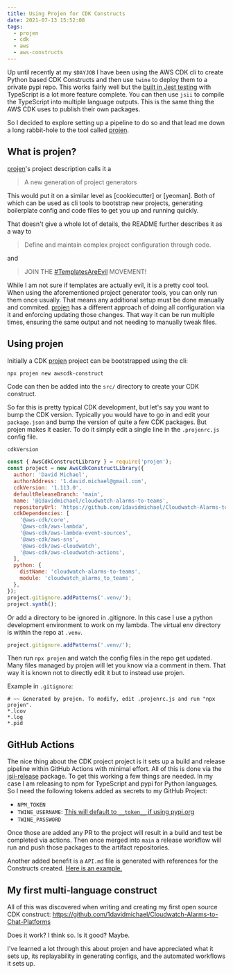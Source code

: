 ```yaml
---
title: Using Projen for CDK Constructs
date: 2021-07-13 15:52:08
tags:
  - projen
  - cdk
  - aws
  - aws-constructs
---
```


Up until recently at my `$DAYJOB` I have been using the AWS CDK cli to create Python based CDK Constructs and then use `twine` to deploy them to a private pypi repo. This works fairly well but the [built in Jest testing](https://docs.aws.amazon.com/cdk/latest/guide/testing.html) with TypeScript is a lot more feature complete. You can then use `jsii` to compile the TypeScript into multiple language outputs. This is the same thing the AWS CDK uses to publish their own packages.

So I decided to explore setting up a pipeline to do so and that lead me down a long rabbit-hole to the tool called [projen].

## What is projen?

[projen]'s project description calls it a
>  A new generation of project generators

This would put it on a similar level as [cookiecutter] or [yeoman]. Both of which can be used as cli tools to bootstrap new projects, generating boilerplate config and code files to get you up and running quickly.

That doesn't give a whole lot of details, the README further describes it as a way to
> Define and maintain complex project configuration through code.

and

> JOIN THE [#TemplatesAreEvil](https://twitter.com/search?q=%23TemplatesAreEvil) MOVEMENT!

While I am not sure if templates are actually evil, it is a pretty cool tool. When using the aforementioned project generator tools, you can only run them once usually. That means any additional setup must be done manually and commited. [projen] has a different approach of doing all configuration via it and enforcing updating those changes. That way it can be run multiple times, ensuring the same output and not needing to manually tweak files.

## Using projen

Initially a CDK [projen] project can be bootstrapped using the cli:

```bash
npx projen new awscdk-construct
```

Code can then be added into the `src/` directory to create your CDK construct.

So far this is pretty typical CDK development, but let's say you want to bump the CDK version. Typically you would have to go in and edit your `package.json` and bump the version of quite a few CDK packages. But projen makes it easier. To do it simply edit a single line in the `.projenrc.js` config file.

`cdkVersion`

```javascript
const { AwsCdkConstructLibrary } = require('projen');
const project = new AwsCdkConstructLibrary({
  author: 'David Michael',
  authorAddress: '1.david.michael@gmail.com',
  cdkVersion: '1.113.0',
  defaultReleaseBranch: 'main',
  name: '@1davidmichael/cloudwatch-alarms-to-teams',
  repositoryUrl: 'https://github.com/1davidmichael/Cloudwatch-Alarms-to-Chat-Platforms',
  cdkDependencies: [
    '@aws-cdk/core',
    '@aws-cdk/aws-lambda',
    '@aws-cdk/aws-lambda-event-sources',
    '@aws-cdk/aws-sns',
    '@aws-cdk/aws-cloudwatch',
    '@aws-cdk/aws-cloudwatch-actions',
  ],
  python: {
    distName: 'cloudwatch-alarms-to-teams',
    module: 'cloudwatch_alarms_to_teams',
  },
});
project.gitignore.addPatterns('.venv/');
project.synth();
```

Or add a directory to be ignored in .gitignore. In this case I use a python development environment to work on my lambda. The virtual env directory is within the repo at `.venv`.

```javascript
project.gitignore.addPatterns('.venv/');
```

Then run `npx projen` and watch the config files in the repo get updated. Many files managed by projen will let you know via a comment in them. That way it is known not to directly edit it but to instead use projen.

Example in `.gitignore`:

```
# ~~ Generated by projen. To modify, edit .projenrc.js and run "npx projen".
*.lcov
*.log
*.pid
```

## GitHub Actions

The nice thing about the CDK project project is it sets up a build and release pipeline within GitHub Actions with minimal effort. All of this is done via the [jsii-release](https://www.npmjs.com/package/jsii-release) package. To get this working a few things are needed. In my case I am releasing to npm for TypeScript and pypi for Python languages. So I need the following tokens added as secrets to my GitHub Project:

- `NPM_TOKEN`
- `TWINE_USERNAME`: [This will default to `__token__` if using pypi.org](https://pypi.org/help/#apitoken)
- `TWINE_PASSWORD`

Once those are added any PR to the project will result in a build and test be completed via actions. Then once merged into `main` a release workflow will run and push those packages to the artifact repositories.

Another added benefit is a `API.md` file is generated with references for the Constructs created. [Here is an example.](https://github.com/1davidmichael/Cloudwatch-Alarms-to-Chat-Platforms/blob/main/API.md)

## My first multi-language construct

All of this was discovered when writing and creating my first open source CDK construct: <https://github.com/1davidmichael/Cloudwatch-Alarms-to-Chat-Platforms>

Does it work? I think so. Is it good? Maybe.

I've learned a lot through this about projen and have appreciated what it sets up, its replayability in generating configs, and the automated workflows it sets up.

[projen]: https://github.com/projen/projen
